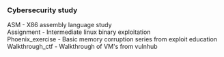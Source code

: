 <h3>Cybersecurity study</h3>
  ASM - X86 assembly language study<br>
  Assignment - Intermediate linux binary exploitation<br>
  Phoenix_exercise - Basic memory corruption series from exploit education<br>
  Walkthrough_ctf - Walkthrough of VM's from vulnhub<br>
